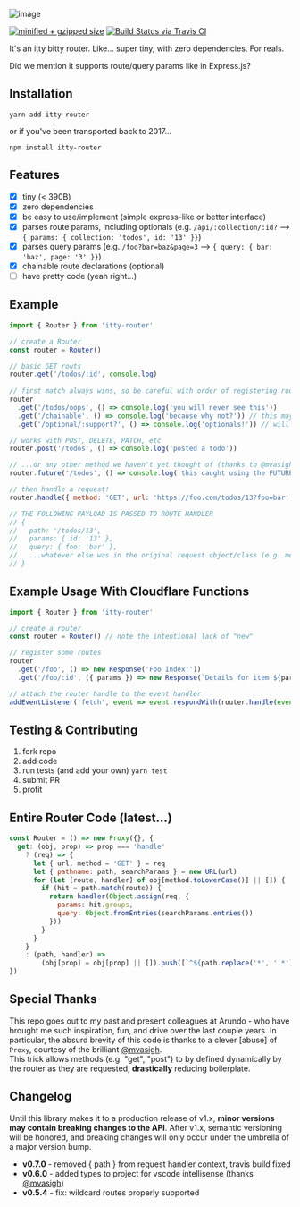 ![image](https://user-images.githubusercontent.com/865416/79531114-fa0d8200-8036-11ea-824d-70d84164b00a.png)

[![minified + gzipped size](https://img.shields.io/bundlephobia/minzip/itty-router)](https://bundlephobia.com/result?p=itty-router)
[![Build Status via Travis CI](https://img.shields.io/travis/kwhitley/itty-router/v0.x)](https://travis-ci.org/kwhitley/itty-router)  

It's an itty bitty router. Like... super tiny, with zero dependencies. For reals.

Did we mention it supports route/query params like in Express.js?

## Installation

```
yarn add itty-router
```

or if you've been transported back to 2017...
```
npm install itty-router
```

## Features
- [x] tiny (< 390B)
- [x] zero dependencies
- [x] be easy to use/implement (simple express-like or better interface)
- [x] parses route params, including optionals (e.g. `/api/:collection/:id?` --> `{ params: { collection: 'todos', id: '13' }}`)
- [x] parses query params (e.g. `/foo?bar=baz&page=3` --> `{ query: { bar: 'baz', page: '3' }}`)
- [x] chainable route declarations (optional)
- [ ] have pretty code (yeah right...)

## Example
```js
import { Router } from 'itty-router'

// create a Router
const router = Router()

// basic GET routs
router.get('/todos/:id', console.log)
  
// first match always wins, so be careful with order of registering routes
router
  .get('/todos/oops', () => console.log('you will never see this'))
  .get('/chainable', () => console.log('because why not?')) // this may be dropped to save characters...
  .get('/optional/:support?', () => console.log('optionals!')) // will match /optional and /optional/14 both

// works with POST, DELETE, PATCH, etc
router.post('/todos', () => console.log('posted a todo'))

// ...or any other method we haven't yet thought of (thanks to @mvasigh implementation of Proxy <3)
router.future('/todos', () => console.log(`this caught using the FUTURE method!`))

// then handle a request!
router.handle({ method: 'GET', url: 'https://foo.com/todos/13?foo=bar' })

// THE FOLLOWING PAYLOAD IS PASSED TO ROUTE HANDLER
// {
//   path: '/todos/13',
//   params: { id: '13' },
//   query: { foo: 'bar' },
//   ...whatever else was in the original request object/class (e.g. method, url, etc)
// }
```

## Example Usage With Cloudflare Functions
```js
import { Router } from 'itty-router'

// create a router
const router = Router() // note the intentional lack of "new"

// register some routes
router
  .get('/foo', () => new Response('Foo Index!'))
  .get('/foo/:id', ({ params }) => new Response(`Details for item ${params.id}.`))

// attach the router handle to the event handler
addEventListener('fetch', event => event.respondWith(router.handle(event.request)))
```

## Testing & Contributing
1. fork repo
2. add code
3. run tests (and add your own) `yarn test`
4. submit PR
5. profit

## Entire Router Code (latest...)
```js
const Router = () => new Proxy({}, {
  get: (obj, prop) => prop === 'handle'
    ? (req) => {
      let { url, method = 'GET' } = req
      let { pathname: path, searchParams } = new URL(url)
      for (let [route, handler] of obj[method.toLowerCase()] || []) {
        if (hit = path.match(route)) {
          return handler(Object.assign(req, {
            params: hit.groups,
            query: Object.fromEntries(searchParams.entries()) 
          }))
        }
      }
    } 
    : (path, handler) => 
        (obj[prop] = obj[prop] || []).push([`^${path.replace('*', '.*').replace(/(\/:([^\/\?]+)(\?)?)/gi, '/$3(?<$2>[^\/]+)$3')}$`, handler]) && obj
})
```

## Special Thanks
This repo goes out to my past and present colleagues at Arundo - who have brought me such inspiration, fun, 
and drive over the last couple years.  In particular, the absurd brevity of this code is thanks to a 
clever [abuse] of `Proxy`, courtesy of the brilliant [@mvasigh](https://github.com/mvasigh).  
This trick allows methods (e.g. "get", "post") to by defined dynamically by the router as they are requested, 
**drastically** reducing boilerplate.

## Changelog
Until this library makes it to a production release of v1.x, **minor versions may contain breaking changes to the API**.  After v1.x, semantic versioning will be honored, and breaking changes will only occur under the umbrella of a major version bump.

- **v0.7.0** - removed { path } from  request handler context, travis build fixed
- **v0.6.0** - added types to project for vscode intellisense (thanks [@mvasigh](https://github.com/mvasigh))
- **v0.5.4** - fix: wildcard routes properly supported